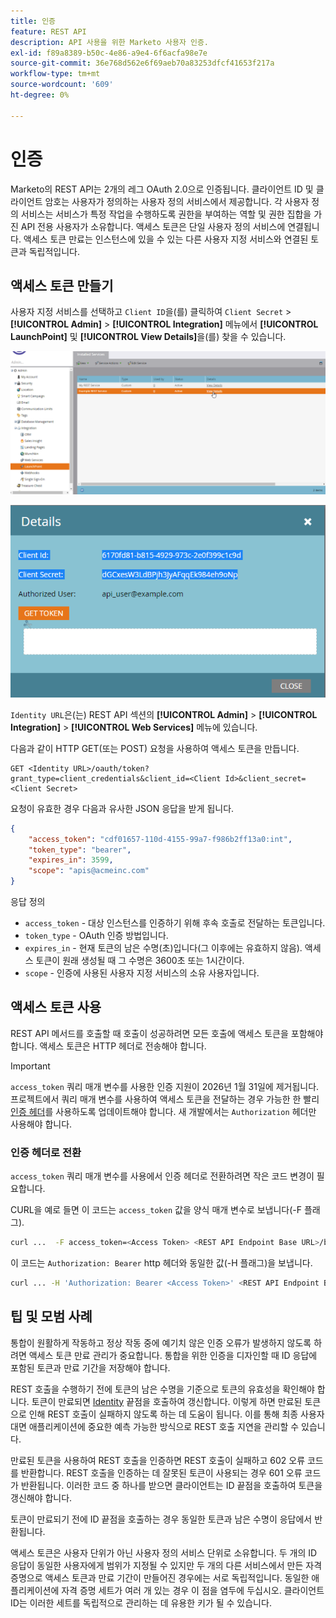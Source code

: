 ```yaml
---
title: 인증
feature: REST API
description: API 사용을 위한 Marketo 사용자 인증.
exl-id: f89a8389-b50c-4e86-a9e4-6f6acfa98e7e
source-git-commit: 36e768d562e6f69aeb70a83253dfcf41653f217a
workflow-type: tm+mt
source-wordcount: '609'
ht-degree: 0%

---
```


# 인증

Marketo의 REST API는 2개의 레그 OAuth 2.0으로 인증됩니다. 클라이언트 ID 및 클라이언트 암호는 사용자가 정의하는 사용자 정의 서비스에서 제공합니다. 각 사용자 정의 서비스는 서비스가 특정 작업을 수행하도록 권한을 부여하는 역할 및 권한 집합을 가진 API 전용 사용자가 소유합니다. 액세스 토큰은 단일 사용자 정의 서비스에 연결됩니다. 액세스 토큰 만료는 인스턴스에 있을 수 있는 다른 사용자 지정 서비스와 연결된 토큰과 독립적입니다.

## 액세스 토큰 만들기

사용자 지정 서비스를 선택하고 `Client ID`을(를) 클릭하여 `Client Secret` > **[!UICONTROL Admin]** > **[!UICONTROL Integration]** 메뉴에서 **[!UICONTROL LaunchPoint]** 및 **[!UICONTROL View Details]**&#x200B;을(를) 찾을 수 있습니다.

![REST 서비스 세부 정보 가져오기](assets/authentication-service-view-details.png)

![Launchpoint 자격 증명](assets/admin-launchpoint-credentials.png)

`Identity URL`은(는) REST API 섹션의 **[!UICONTROL Admin]** > **[!UICONTROL Integration]** > **[!UICONTROL Web Services]** 메뉴에 있습니다.

다음과 같이 HTTP GET(또는 POST) 요청을 사용하여 액세스 토큰을 만듭니다.

```
GET <Identity URL>/oauth/token?grant_type=client_credentials&client_id=<Client Id>&client_secret=<Client Secret>
```

요청이 유효한 경우 다음과 유사한 JSON 응답을 받게 됩니다.

```json
{
    "access_token": "cdf01657-110d-4155-99a7-f986b2ff13a0:int",
    "token_type": "bearer",
    "expires_in": 3599,
    "scope": "apis@acmeinc.com"
}
```

응답 정의

- `access_token` - 대상 인스턴스를 인증하기 위해 후속 호출로 전달하는 토큰입니다.
- `token_type` - OAuth 인증 방법입니다.
- `expires_in` - 현재 토큰의 남은 수명(초)입니다(그 이후에는 유효하지 않음). 액세스 토큰이 원래 생성될 때 그 수명은 3600초 또는 1시간이다.
- `scope` - 인증에 사용된 사용자 지정 서비스의 소유 사용자입니다.

## 액세스 토큰 사용

REST API 메서드를 호출할 때 호출이 성공하려면 모든 호출에 액세스 토큰을 포함해야 합니다.
액세스 토큰은 HTTP 헤더로 전송해야 합니다.

>[!IMPORTANT]
>
>`access_token` 쿼리 매개 변수를 사용한 인증 지원이 2026년 1월 31일에 제거됩니다. 프로젝트에서 쿼리 매개 변수를 사용하여 액세스 토큰을 전달하는 경우 가능한 한 빨리 [인증 헤더](https://experienceleague.adobe.com/ko/docs/marketo-developer/marketo/rest/authentication#using-an-access-token)를 사용하도록 업데이트해야 합니다. 새 개발에서는 `Authorization` 헤더만 사용해야 합니다.

### 인증 헤더로 전환

`access_token` 쿼리 매개 변수를 사용에서 인증 헤더로 전환하려면 작은 코드 변경이 필요합니다.

CURL을 예로 들면 이 코드는 `access_token` 값을 양식 매개 변수로 보냅니다(-F 플래그).

```bash
curl ...  -F access_token=<Access Token> <REST API Endpoint Base URL>/bulk/v1/apiCall.json
```

이 코드는 `Authorization: Bearer` http 헤더와 동일한 값(-H 플래그)을 보냅니다.

```bash
curl ... -H 'Authorization: Bearer <Access Token>' <REST API Endpoint Base URL>/bulk/v1/apiCall.json
```

## 팁 및 모범 사례

통합이 원활하게 작동하고 정상 작동 중에 예기치 않은 인증 오류가 발생하지 않도록 하려면 액세스 토큰 만료 관리가 중요합니다. 통합을 위한 인증을 디자인할 때 ID 응답에 포함된 토큰과 만료 기간을 저장해야 합니다.

REST 호출을 수행하기 전에 토큰의 남은 수명을 기준으로 토큰의 유효성을 확인해야 합니다. 토큰이 만료되면 [Identity](https://developer.adobe.com/marketo-apis/api/identity/#tag/Identity/operation/identityUsingGET) 끝점을 호출하여 갱신합니다. 이렇게 하면 만료된 토큰으로 인해 REST 호출이 실패하지 않도록 하는 데 도움이 됩니다. 이를 통해 최종 사용자 대면 애플리케이션에 중요한 예측 가능한 방식으로 REST 호출 지연을 관리할 수 있습니다.

만료된 토큰을 사용하여 REST 호출을 인증하면 REST 호출이 실패하고 602 오류 코드를 반환합니다. REST 호출을 인증하는 데 잘못된 토큰이 사용되는 경우 601 오류 코드가 반환됩니다. 이러한 코드 중 하나를 받으면 클라이언트는 ID 끝점을 호출하여 토큰을 갱신해야 합니다.

토큰이 만료되기 전에 ID 끝점을 호출하는 경우 동일한 토큰과 남은 수명이 응답에서 반환됩니다.

액세스 토큰은 사용자 단위가 아닌 사용자 정의 서비스 단위로 소유합니다. 두 개의 ID 응답이 동일한 사용자에게 범위가 지정될 수 있지만 두 개의 다른 서비스에서 만든 자격 증명으로 액세스 토큰과 만료 기간이 만들어진 경우에는 서로 독립적입니다. 동일한 애플리케이션에 자격 증명 세트가 여러 개 있는 경우 이 점을 염두에 두십시오. 클라이언트 ID는 이러한 세트를 독립적으로 관리하는 데 유용한 키가 될 수 있습니다.
